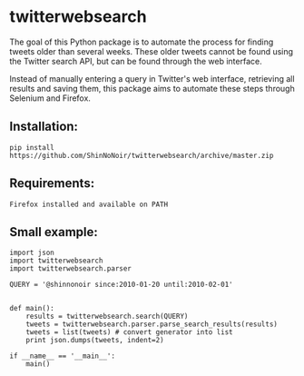 # twitterwebsearch
The goal of this Python package is to automate the process for finding tweets 
older than several weeks.
These older tweets cannot be found using the Twitter
search API, but can be found through the web interface.

Instead of manually entering a query in Twitter's web interface, retrieving all
results and saving them, this package aims to automate these steps through 
Selenium and Firefox.



## Installation:
    pip install https://github.com/ShinNoNoir/twitterwebsearch/archive/master.zip

## Requirements:
    Firefox installed and available on PATH

## Small example:

    import json
    import twitterwebsearch
    import twitterwebsearch.parser
    
    QUERY = '@shinnonoir since:2010-01-20 until:2010-02-01'
    
    
    def main():
        results = twitterwebsearch.search(QUERY)
        tweets = twitterwebsearch.parser.parse_search_results(results)
        tweets = list(tweets) # convert generator into list
        print json.dumps(tweets, indent=2)
    
    if __name__ == '__main__':
        main()





